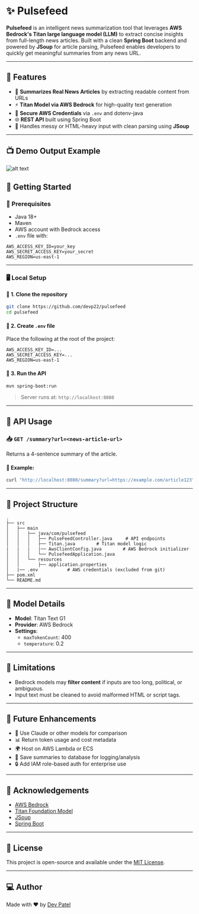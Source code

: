 # ✨ Pulsefeed

**Pulsefeed** is an intelligent news summarization tool that leverages **AWS Bedrock's Titan large language model (LLM)** to extract concise insights from full-length news articles. Built with a clean **Spring Boot** backend and powered by **JSoup** for article parsing, Pulsefeed enables developers to quickly get meaningful summaries from any news URL.

---

## 🧠 Features

- 📰 **Summarizes Real News Articles** by extracting readable content from URLs
- ⚡ **Titan Model via AWS Bedrock** for high-quality text generation
- 🔐 **Secure AWS Credentials** via `.env` and dotenv-java
- 🌐 **REST API** built using Spring Boot
- 🧼 Handles messy or HTML-heavy input with clean parsing using **JSoup**

---

## 📺 Demo Output Example

![alt text](output_gif.gif)

## 🚀 Getting Started

### 🔧 Prerequisites

- Java 18+
- Maven
- AWS account with Bedrock access
- `.env` file with:

```env
AWS_ACCESS_KEY_ID=your_key
AWS_SECRET_ACCESS_KEY=your_secret
AWS_REGION=us-east-1
```

---

### 🖥️ Local Setup

#### 🔹 1. Clone the repository

```bash
git clone https://github.com/devp22/pulsefeed
cd pulsefeed
```

#### 🔹 2. Create `.env` file

Place the following at the root of the project:

```env
AWS_ACCESS_KEY_ID=...
AWS_SECRET_ACCESS_KEY=...
AWS_REGION=us-east-1
```

#### 🔹 3. Run the API

```bash
mvn spring-boot:run
```

> Server runs at: `http://localhost:8080`

---

## 🔌 API Usage

### 📥 `GET /summary?url=<news-article-url>`

Returns a 4-sentence summary of the article.

#### 🧪 Example:

```bash
curl "http://localhost:8080/summary?url=https://example.com/article123"
```

---

## 📁 Project Structure

```
.
├── src
│   ├── main
│   │   ├── java/com/pulsefeed
│   │   │   ├── PulseFeedController.java     # API endpoints
│   │   │   ├── Titan.java        # Titan model logic
|   |   |   |── AwsClientConfig.java        # AWS Bedrock initializer
│   │   │   └── PulsefeedApplication.java
│   │   └── resources
│   │       ├── application.properties
│   |── .env           # AWS credentials (excluded from git)
├── pom.xml
└── README.md
```

---

## 🤖 Model Details

- **Model**: Titan Text G1
- **Provider**: AWS Bedrock
- **Settings**:
  - `maxTokenCount`: 400
  - `temperature`: 0.2

---

## 📌 Limitations

- Bedrock models may **filter content** if inputs are too long, political, or ambiguous.
- Input text must be cleaned to avoid malformed HTML or script tags.

---

## 🌱 Future Enhancements

- 🧠 Use Claude or other models for comparison
- 📊 Return token usage and cost metadata
- 🌍 Host on AWS Lambda or ECS
- 💾 Save summaries to database for logging/analysis
- 🔒 Add IAM role-based auth for enterprise use

---

## 🙌 Acknowledgements

- [AWS Bedrock](https://aws.amazon.com/bedrock/)
- [Titan Foundation Model](https://aws.amazon.com/bedrock/amazon-models/titan/)
- [JSoup](https://jsoup.org/)
- [Spring Boot](https://spring.io/projects/spring-boot)

---

## 📜 License

This project is open-source and available under the [MIT License](https://github.com/devp22/pulsefeed/LICENSE).

---

## 💻 Author

Made with ❤️ by [Dev Patel](https://github.com/devp22)
